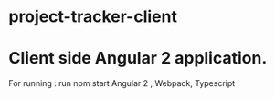 # project-tracker-client

# Client side Angular 2 application.
For running : run npm start
Angular 2 , Webpack, Typescript

